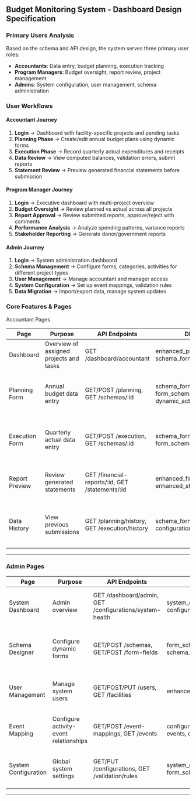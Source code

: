 ## **Budget Monitoring System - Dashboard Design Specification**
### **Primary Users Analysis**
Based on the schema and API design, the system serves three primary user roles:

- **Accountants**: Data entry, budget planning, execution tracking
- **Program Managers**: Budget oversight, report review, project management
- **Admins**: System configuration, user management, schema administration


### **User Workflows**

#### **Accountant Journey**

1. **Login** → Dashboard with facility-specific projects and pending tasks
2. **Planning Phase** → Create/edit annual budget plans using dynamic forms
3. **Execution Phase** → Record quarterly actual expenditures and receipts
4. **Data Review** → View computed balances, validation errors, submit reports
5. **Statement Review** → Preview generated financial statements before submission

#### **Program Manager Journey**

1. **Login** → Executive dashboard with multi-project overview
2. **Budget Oversight** → Review planned vs actual across all projects
3. **Report Approval** → Review submitted reports, approve/reject with comments
4. **Performance Analysis** → Analyze spending patterns, variance reports
5. **Stakeholder Reporting** → Generate donor/government reports

#### **Admin Journey**

1. **Login** → System administration dashboard
2. **Schema Management** → Configure forms, categories, activities for different project types
3. **User Management** → Manage accountant and manager access
4. **System Configuration** → Set up event mappings, validation rules
5. **Data Migration** → Import/export data, manage system updates


### **Core Features & Pages**

Accountant Pages

| Page            | Purpose                              | API Endpoints                           | DB Tables                                                                 | Components                                      |
|-----------------|--------------------------------------|-----------------------------------------|---------------------------------------------------------------------------|-------------------------------------------------|
| Dashboard       | Overview of assigned projects and tasks | GET /dashboard/accountant               | enhanced_projects, schema_form_data_entries                              | KPI cards, task list, recent activities         |
| Planning Form   | Annual budget data entry             | GET/POST /planning, GET /schemas/:id    | schema_form_data_entries, form_schemas, dynamic_activities                | Dynamic form builder, calculation widgets, validation alerts |
| Execution Form  | Quarterly actual data entry          | GET/POST /execution, GET /schemas/:id   | schema_form_data_entries, form_schemas                                   | Quarterly input grid, balance calculator, running totals |
| Report Preview  | Review generated statements          | GET /financial-reports/:id, GET /statements/:id | enhanced_financial_reports, enhanced_statement_templates          | Statement viewer, PDF preview, submission workflow |
| Data History    | View previous submissions            | GET /planning/history, GET /execution/history | schema_form_data_entries, configuration_audit_log                | Timeline view, comparison tables, version history |

---

### **Admin Pages**

| Page               | Purpose                              | API Endpoints                           | DB Tables                                                                 | Components                                      |
|--------------------|--------------------------------------|-----------------------------------------|---------------------------------------------------------------------------|-------------------------------------------------|
| System Dashboard   | Admin overview                       | GET /dashboard/admin, GET /configurations/system-health | system_configurations, configuration_audit_log                | System health cards, recent changes, user activity |
| Schema Designer    | Configure dynamic forms              | GET/POST /schemas, GET/POST /form-fields | form_schemas, form_fields, schema_activity_categories          | Drag-drop form builder, field property panel, preview mode |
| User Management    | Manage system users                  | GET/POST/PUT /users, GET /facilities    | enhanced_users, facilities                                               | User table, role assignment, facility mapping   |
| Event Mapping      | Configure activity-event relationships | GET/POST /event-mappings, GET /events   | configurable_event_mappings, events, dynamic_activities         | Mapping matrix, formula editor, test calculations |
| System Configuration | Global system settings               | GET/PUT /configurations, GET /validation/rules | system_configurations, form_schemas                           | Configuration tree, validation rule editor, backup tools |
---

